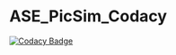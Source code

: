 # ASE_PicSim_Codacy

[![Codacy Badge](https://app.codacy.com/project/badge/Grade/64b5460b30464c2dbc71f4121c8409dc)](https://www.codacy.com?utm_source=github.com&amp;utm_medium=referral&amp;utm_content=NaschKadse/ASE_PicSim_Codacy&amp;utm_campaign=Badge_Grade)
